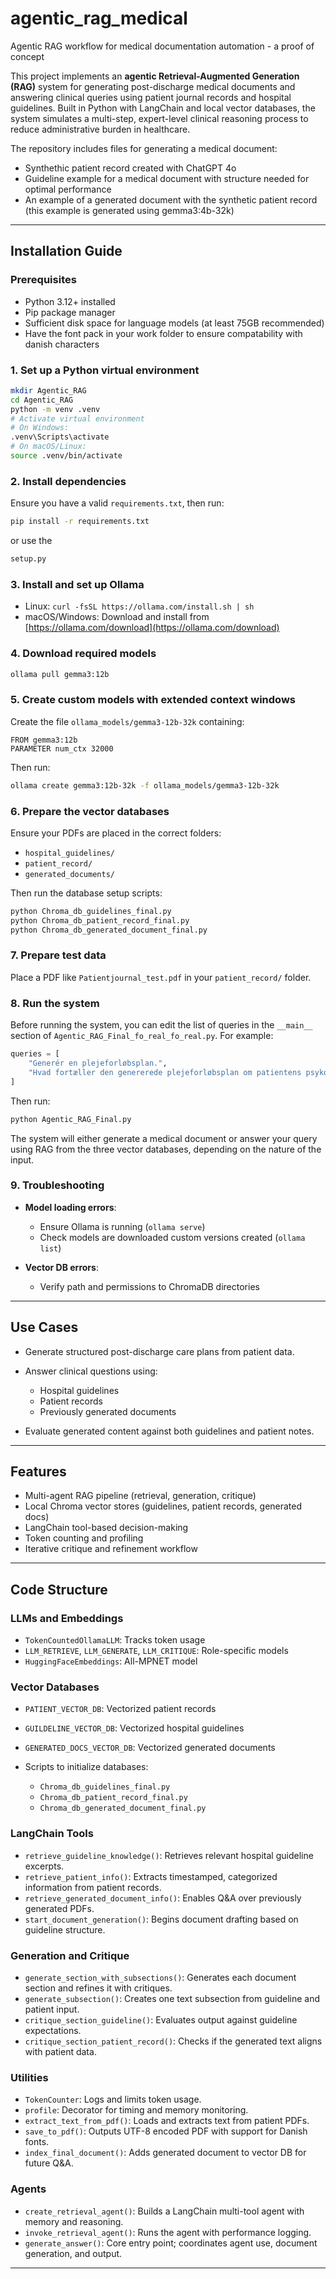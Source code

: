 # agentic_rag_medical
Agentic RAG workflow for medical documentation automation - a proof of concept

This project implements an **agentic Retrieval-Augmented Generation (RAG)** system for generating post-discharge medical documents and answering clinical queries using patient journal records and hospital guidelines. Built in Python with LangChain and local vector databases, the system simulates a multi-step, expert-level clinical reasoning process to reduce administrative burden in healthcare.

The repository includes files for generating a medical document: 
* Synthethic patient record created with ChatGPT 4o
* Guideline example for a medical document with structure needed for optimal performance
* An example of a generated document with the synthetic patient record (this example is generated using gemma3:4b-32k)

---

## Installation Guide

### Prerequisites

* Python 3.12+ installed
* Pip package manager
* Sufficient disk space for language models (at least 75GB recommended)
* Have the font pack in your work folder to ensure compatability with danish characters

### 1. Set up a Python virtual environment

```bash
mkdir Agentic_RAG
cd Agentic_RAG
python -m venv .venv
# Activate virtual environment
# On Windows:
.venv\Scripts\activate
# On macOS/Linux:
source .venv/bin/activate
```

### 2. Install dependencies

Ensure you have a valid `requirements.txt`, then run:

```bash
pip install -r requirements.txt
```
or use the 
```bash
setup.py
```

### 3. Install and set up Ollama

* Linux: `curl -fsSL https://ollama.com/install.sh | sh`
* macOS/Windows: Download and install from [https://ollama.com/download](https://ollama.com/download)

### 4. Download required models

```bash
ollama pull gemma3:12b
```

### 5. Create custom models with extended context windows

Create the file `ollama_models/gemma3-12b-32k` containing:

```
FROM gemma3:12b
PARAMETER num_ctx 32000
```

Then run:

```bash
ollama create gemma3:12b-32k -f ollama_models/gemma3-12b-32k
```

### 6. Prepare the vector databases

Ensure your PDFs are placed in the correct folders:

* `hospital_guidelines/`
* `patient_record/`
* `generated_documents/`

Then run the database setup scripts:

```bash
python Chroma_db_guidelines_final.py
python Chroma_db_patient_record_final.py
python Chroma_db_generated_document_final.py
```

### 7. Prepare test data

Place a PDF like `Patientjournal_test.pdf` in your `patient_record/` folder.

### 8. Run the system

Before running the system, you can edit the list of queries in the `__main__` section of `Agentic_RAG_Final_fo_real_fo_real.py`. For example:

```python
queries = [
    "Generér en plejeforløbsplan.",
    "Hvad fortæller den genererede plejeforløbsplan om patientens psykosociale forhold?"
]
```

Then run:

```bash
python Agentic_RAG_Final.py
```

The system will either generate a medical document or answer your query using RAG from the three vector databases, depending on the nature of the input.

### 9. Troubleshooting

* **Model loading errors**:

  * Ensure Ollama is running (`ollama serve`)
  * Check models are downloaded custom versions created (`ollama list`)
    
* **Vector DB errors**:

  * Verify path and permissions to ChromaDB directories

---

## Use Cases

* Generate structured post-discharge care plans from patient data.
* Answer clinical questions using:

  * Hospital guidelines
  * Patient records
  * Previously generated documents
* Evaluate generated content against both guidelines and patient notes.

---

## Features

* Multi-agent RAG pipeline (retrieval, generation, critique)
* Local Chroma vector stores (guidelines, patient records, generated docs)
* LangChain tool-based decision-making
* Token counting and profiling
* Iterative critique and refinement workflow

---


## Code Structure

### LLMs and Embeddings

* `TokenCountedOllamaLLM`: Tracks token usage
* `LLM_RETRIEVE`, `LLM_GENERATE`, `LLM_CRITIQUE`: Role-specific models
* `HuggingFaceEmbeddings`: All-MPNET model

### Vector Databases

* `PATIENT_VECTOR_DB`: Vectorized patient records
* `GUILDELINE_VECTOR_DB`: Vectorized hospital guidelines
* `GENERATED_DOCS_VECTOR_DB`: Vectorized generated documents
* Scripts to initialize databases:

  * `Chroma_db_guidelines_final.py`
  * `Chroma_db_patient_record_final.py`
  * `Chroma_db_generated_document_final.py`

### LangChain Tools

* `retrieve_guideline_knowledge()`: Retrieves relevant hospital guideline excerpts.
* `retrieve_patient_info()`: Extracts timestamped, categorized information from patient records.
* `retrieve_generated_document_info()`: Enables Q\&A over previously generated PDFs.
* `start_document_generation()`: Begins document drafting based on guideline structure.

### Generation and Critique

* `generate_section_with_subsections()`: Generates each document section and refines it with critiques.
* `generate_subsection()`: Creates one text subsection from guideline and patient input.
* `critique_section_guideline()`: Evaluates output against guideline expectations.
* `critique_section_patient_record()`: Checks if the generated text aligns with patient data.

### Utilities

* `TokenCounter`: Logs and limits token usage.
* `profile`: Decorator for timing and memory monitoring.
* `extract_text_from_pdf()`: Loads and extracts text from patient PDFs.
* `save_to_pdf()`: Outputs UTF-8 encoded PDF with support for Danish fonts.
* `index_final_document()`: Adds generated document to vector DB for future Q\&A.

### Agents

* `create_retrieval_agent()`: Builds a LangChain multi-tool agent with memory and reasoning.
* `invoke_retrieval_agent()`: Runs the agent with performance logging.
* `generate_answer()`: Core entry point; coordinates agent use, document generation, and output.

---


